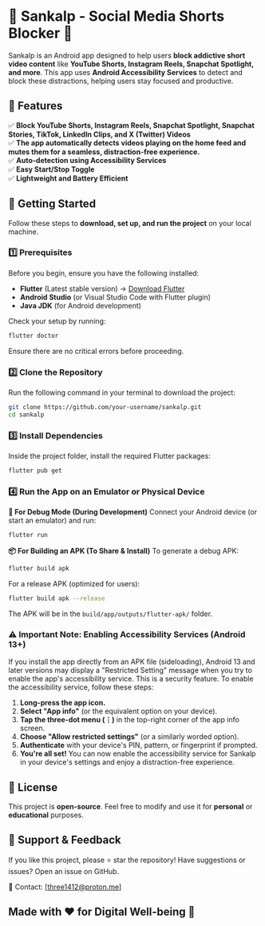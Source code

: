 # 🎯 Sankalp - Social Media Shorts Blocker 🚀  

Sankalp is an Android app designed to help users **block addictive short video content** like **YouTube Shorts, Instagram Reels, Snapchat Spotlight, and more**. This app uses **Android Accessibility Services** to detect and block these distractions, helping users stay focused and productive.  

## 📌 Features  
✅ **Block YouTube Shorts, Instagram Reels, Snapchat Spotlight, Snapchat Stories, TikTok, LinkedIn Clips, and X (Twitter) Videos**  
✅ **The app automatically detects videos playing on the home feed and mutes them for a seamless, distraction-free experience.**  
✅ **Auto-detection using Accessibility Services**  
✅ **Easy Start/Stop Toggle**  
✅ **Lightweight and Battery Efficient**  

## 🚀 Getting Started  

Follow these steps to **download, set up, and run the project** on your local machine.

### **1️⃣ Prerequisites**  
Before you begin, ensure you have the following installed:  
- **Flutter** (Latest stable version) → [Download Flutter](https://flutter.dev/docs/get-started/install)  
- **Android Studio** (or Visual Studio Code with Flutter plugin)  
- **Java JDK** (for Android development)  

Check your setup by running:  
```sh
flutter doctor
```
Ensure there are no critical errors before proceeding.

### **2️⃣ Clone the Repository**

Run the following command in your terminal to download the project:
```sh
git clone https://github.com/your-username/sankalp.git
cd sankalp
```

### **3️⃣ Install Dependencies**

Inside the project folder, install the required Flutter packages:
```sh
flutter pub get
```

### **4️⃣ Run the App on an Emulator or Physical Device**

**📱 For Debug Mode (During Development)**
Connect your Android device (or start an emulator) and run:
```sh
flutter run
```

**📦 For Building an APK (To Share & Install)**
To generate a debug APK:
```sh
flutter build apk
```

For a release APK (optimized for users):
```sh
flutter build apk --release
```

The APK will be in the `build/app/outputs/flutter-apk/` folder.

### **⚠️ Important Note: Enabling Accessibility Services (Android 13+)**

If you install the app directly from an APK file (sideloading), Android 13 and later versions may display a "Restricted Setting" message when you try to enable the app's accessibility service. This is a security feature. To enable the accessibility service, follow these steps:

1.  **Long-press the app icon.**
2.  **Select "App info"** (or the equivalent option on your device).
3.  **Tap the three-dot menu (⋮)** in the top-right corner of the app info screen.
4.  **Choose "Allow restricted settings"** (or a similarly worded option).
5.  **Authenticate** with your device's PIN, pattern, or fingerprint if prompted.
6.  **You're all set!** You can now enable the accessibility service for Sankalp in your device's settings and enjoy a distraction-free experience.

## 📜 License

This project is **open-source**. Feel free to modify and use it for **personal** or **educational** purposes.

## 🙌 Support & Feedback
If you like this project, please ⭐ star the repository!
Have suggestions or issues? Open an issue on GitHub.

📩 Contact: [three1412@proton.me]

## Made with ❤️ for Digital Well-being 🚀